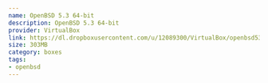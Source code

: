 ```yaml
---
name: OpenBSD 5.3 64-bit
description: OpenBSD 5.3 64-bit
provider: VirtualBox
link: https://dl.dropboxusercontent.com/u/12089300/VirtualBox/openbsd53_amd64.box
size: 303MB
category: boxes
tags:
- openbsd
---
```

